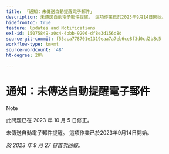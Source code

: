 ```yaml
---
title: 「通知：未傳送自動提醒電子郵件」
description: 未傳送自動電子郵件提醒。 這項作業已於2023年9月14日開始。
hidefromtoc: true
feature: Updates and Notifications
exl-id: 15075849-a0c4-4bbb-9206-df8e3d156d8d
source-git-commit: f55aca778701e1319eaa7a7eb6ce8f3d0cd2b8c5
workflow-type: tm+mt
source-wordcount: '48'
ht-degree: 20%

---
```


# 通知：未傳送自動提醒電子郵件

>[!NOTE]
>
>此問題已在 2023 年 10 月 5 日修正。

未傳送自動電子郵件提醒。 這項作業已於2023年9月14日開始。

_於 2023 年 9 月 27 日首次回報。_
